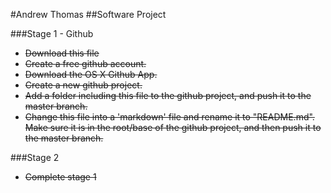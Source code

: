#Andrew Thomas
##Software Project


###Stage 1 - Github

* ~~Download this file~~
* ~~Create a free github account.~~
* ~~Download the OS X Github App.~~
* ~~Create a new github project.~~
* ~~Add a folder including this file to the github project, and push it to the master branch.~~
* ~~Change this file into a 'markdown' file and rename it to "README.md". Make sure it is in the root/base of the github project, and then push it to the master branch.~~


###Stage 2

* ~~Complete stage 1~~
